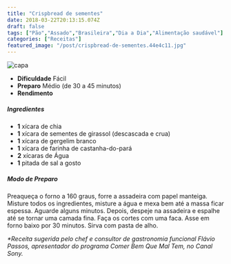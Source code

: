 ```yaml
---
title: "Crispbread de sementes"
date: 2018-03-22T20:13:15.074Z
draft: false
tags: ["Pão","Assado","Brasileira","Dia a Dia","Alimentação saudável"]
categories: ["Receitas"]
featured_image: "/post/crispbread-de-sementes.44e4c11.jpg"
---
```


![capa](/post/crispbread-de-sementes.44e4c11.jpg)

*   **Dificuldade** Fácil
*   **Preparo** Médio (de 30 a 45 minutos)
*   **Rendimento**

##### Ingredientes

*   **1** xícara de chia
*   **1** xícara de sementes de girassol (descascada e crua)
*   **1** xícara de gergelim branco
*   **1** xícara de farinha de castanha-do-pará
*   **2** xícaras de Água
*   **1** pitada de sal a gosto

##### Modo de Preparo

Preaqueça o forno a 160 graus, forre a assadeira com papel manteiga. Misture todos os ingredientes, misture a água e mexa bem até a massa ficar espessa. Aguarde alguns minutos. Depois, despeje na assadeira e espalhe até se tornar uma camada fina. Faça os cortes com uma faca. Asse em forno baixo por 30 minutos. Sirva com pasta de alho.  

_*Receita sugerida pelo chef e consultor de gastronomia funcional Flávio Passos, apresentador do programa Comer Bem Que Mal Tem, no Canal Sony._
